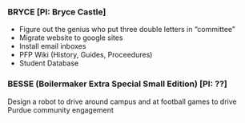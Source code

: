 ### BRYCE [PI: Bryce Castle]
- Figure out the genius who put three double letters in “committee”
- Migrate website to google sites
- Install email inboxes
- PFP Wiki (History, Guides, Proceedures)
- Student Database

### BESSE (Boilermaker Extra Special Small Edition) [PI: ??]
Design a robot to drive around campus and at football games to drive Purdue community engagement
